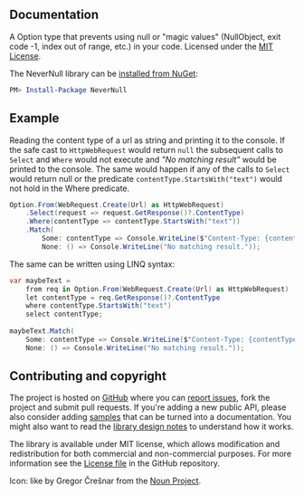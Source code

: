 ## Documentation
A Option type that prevents using null or "magic values" (NullObject, exit code -1, index out of range, etc.) in your code.
Licensed under the [MIT License][mit].


The NeverNull library can be [installed from NuGet][nuget]:
```powershell
PM> Install-Package NeverNull
```

## Example
Reading the content type of a url as string and printing it to the console. If the safe cast to `HttpWebRequest` would return `null` the subsequent calls to `Select` and `Where` would not execute and *"No matching result"* would be printed to the console. The same would happen if any of the calls to `Select` would return null or the predicate `contentType.StartsWith("text")` would not hold in the Where predicate.

```csharp
Option.From(WebRequest.Create(Url) as HttpWebRequest)
    .Select(request => request.GetResponse()?.ContentType)
    .Where(contentType => contentType.StartsWith("text"))
    .Match(
        Some: contentType => Console.WriteLine($"Content-Type: {contentType}"),
        None: () => Console.WriteLine("No matching result."));
```

The same can be written using LINQ syntax:

```csharp
var maybeText =
    from req in Option.From(WebRequest.Create(Url) as HttpWebRequest)
    let contentType = req.GetResponse()?.ContentType
    where contentType.StartsWith("text")
    select contentType;
        
maybeText.Match(
    Some: contentType => Console.WriteLine($"Content-Type: {contentType}"),
    None: () => Console.WriteLine("No matching result."));
```

## Contributing and copyright
The project is hosted on [GitHub][gh] where you can [report issues][issues], fork 
the project and submit pull requests. If you're adding a new public API, please also 
consider adding [samples][content] that can be turned into a documentation. You might
also want to read the [library design notes][readme] to understand how it works.

The library is available under MIT license, which allows modification and 
redistribution for both commercial and non-commercial purposes. For more information see the 
[License file][license] in the GitHub repository.

Icon: like by Gregor Črešnar from the [Noun Project][nounproject].

  [mit]: http://opensource.org/licenses/MIT
  [nuget]: https://nuget.org/packages/NeverNull
  [content]: https://github.com/bomret/NeverNull/tree/master/docs/content
  [gh]: https://github.com/bomret/NeverNull
  [issues]: https://github.com/bomret/NeverNull/issues
  [readme]: https://github.com/bomret/NeverNull/blob/master/README.md
  [license]: https://github.com/bomret/NeverNull/blob/master/LICENSE.txt
  [nounproject]: https://thenounproject.com/